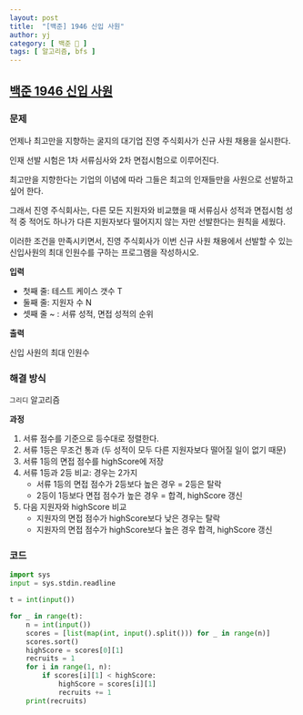 ```yaml
---
layout: post
title:  "[백준] 1946 신입 사원"
author: yj
category: [ 백준 📝 ]
tags: [ 알고리즘, bfs ]
---
```


## [백준 1946 신입 사원](https://www.acmicpc.net/problem/1946)

### 문제

언제나 최고만을 지향하는 굴지의 대기업 진영 주식회사가 신규 사원 채용을 실시한다. 

인재 선발 시험은 1차 서류심사와 2차 면접시험으로 이루어진다. 

최고만을 지향한다는 기업의 이념에 따라 그들은 최고의 인재들만을 사원으로 선발하고 싶어 한다.

그래서 진영 주식회사는, 다른 모든 지원자와 비교했을 때 서류심사 성적과 면접시험 성적 중 적어도 하나가 다른 지원자보다 떨어지지 않는 자만 선발한다는 원칙을 세웠다. 

이러한 조건을 만족시키면서, 진영 주식회사가 이번 신규 사원 채용에서 선발할 수 있는 신입사원의 최대 인원수를 구하는 프로그램을 작성하시오.

**입력**

- 첫째 줄: 테스트 케이스 갯수 T
- 둘째 줄: 지원자 수 N
- 셋째 줄 ~ : 서류 성적, 면접 성적의 순위

**출력**

신입 사원의 최대 인원수

### 해결 방식

`그리디` 알고리즘

**과정**

1. 서류 점수를 기준으로 등수대로 정렬한다.
2. 서류 1등은 무조건 통과 (두 성적이 모두 다른 지원자보다 떨어질 일이 없기 때문)
3. 서류 1등의 면접 점수를 highScore에 저장
4. 서류 1등과 2등 비교: 경우는 2가지
    - 서류 1등의 면접 점수가 2등보다 높은 경우 = 2등은 탈락
    - 2등이 1등보다 면접 점수가 높은 경우 = 합격, highScore 갱신
5. 다음 지원자와 highScore 비교
    - 지원자의 면접 점수가 highScore보다 낮은 경우는 탈락
    - 지원자의 면접 점수가 highScore보다 높은 경우 합격, highScore 갱신

### 코드

```python
import sys
input = sys.stdin.readline

t = int(input())

for _ in range(t):
    n = int(input())
    scores = [list(map(int, input().split())) for _ in range(n)]
    scores.sort()
    highScore = scores[0][1]
    recruits = 1
    for i in range(1, n):
        if scores[i][1] < highScore:
            highScore = scores[i][1]
            recruits += 1
    print(recruits)
``` 